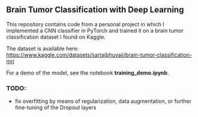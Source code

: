 ## Brain Tumor Classification with Deep Learning

This repository contains code from a personal project in which I implemented a CNN classifier in PyTorch and trained it on a brain tumor classification dataset I found on Kaggle.

The dataset is available here: https://www.kaggle.com/datasets/sartajbhuvaji/brain-tumor-classification-mri

For a demo of the model, see the notebook **training_demo.ipynb**.



### TODO:

- fix overfitting by means of regularization, data augmentation, or further fine-tuning of the Dropout layers

  
